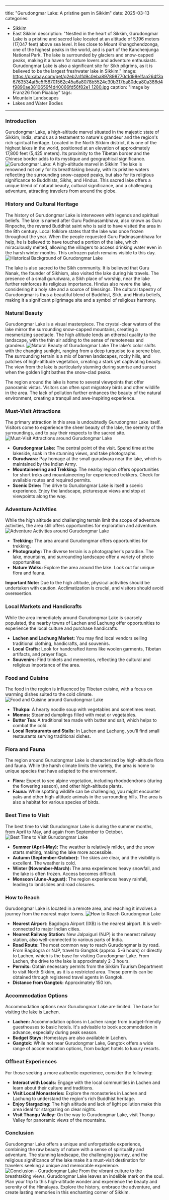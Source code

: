
---
title: "Gurudongmar Lake: A pristine gem in Sikkim"
date: 2025-03-13
categories:
  - Sikkim
  - East Sikkim
description: "Nestled in the heart of Sikkim, Gurudongmar Lake is a pristine and sacred lake located at an altitude of 5,196 meters (17,047 feet) above sea level. It lies close to Mount Khangchendzonga, one of the highest peaks in the world, and is part of the Kanchenjunga National Park. The lake is surrounded by glaciers and snow-capped peaks, making it a haven for nature lovers and adventure enthusiasts. Gurudongmar Lake is also a significant site for Sikh pilgrims, as it is believed to be the largest freshwater lake in Sikkim."
image: https://pixabay.com/get/g2eb2a1fd9c0eba897898770c1d98e1faa264f3a6763534af5c5f58701562c45a6a8078b5524e30b317ba80dea80a386d4f9890ae3810659f4d40066fd56f82e1_1280.jpg
caption: "Image by Franz26 from Pixabay"
tags: 
  - Mountain Landscapes
  - Lakes and Water Bodies
---


### **Introduction**

Gurudongmar Lake, a high-altitude marvel situated in the majestic state of Sikkim, India, stands as a testament to nature's grandeur and the region's rich spiritual heritage. Located in the North Sikkim district, it is one of the highest lakes in the world, positioned at an elevation of approximately 17,800 feet (5,425 meters). Its proximity to the Tibetan border and the Chinese border adds to its mystique and geographical significance. <img src="placeholder_image_gurudongmar_intro.jpg" alt="Gurudongmar Lake: A high-altitude marvel in Sikkim"> The lake is renowned not only for its breathtaking beauty, with its pristine waters reflecting the surrounding snow-capped peaks, but also for its religious significance to Buddhists, Sikhs, and Hindus. This sacred lake offers a unique blend of natural beauty, cultural significance, and a challenging adventure, attracting travelers from around the globe.

### **History and Cultural Heritage**

The history of Gurudongmar Lake is interwoven with legends and spiritual beliefs. The lake is named after Guru Padmasambhava, also known as Guru Rinpoche, the revered Buddhist saint who is said to have visited the area in the 8th century. Local folklore states that the lake was once frozen throughout the year. When the people requested Guru Padmasambhava for help, he is believed to have touched a portion of the lake, which miraculously melted, allowing the villagers to access drinking water even in the harsh winter months. This unfrozen patch remains visible to this day. <img src="placeholder_image_gurudongmar_history.jpg" alt="Historical Background of Gurudongmar Lake">

The lake is also sacred to the Sikh community. It is believed that Guru Nanak, the founder of Sikhism, also visited the lake during his travels. The presence of a small gurudwara, a Sikh place of worship, near the lake further reinforces its religious importance. Hindus also revere the lake, considering it a holy site and a source of blessings. The cultural tapestry of Gurudongmar is thus a beautiful blend of Buddhist, Sikh, and Hindu beliefs, making it a significant pilgrimage site and a symbol of religious harmony.

### **Natural Beauty**

Gurudongmar Lake is a visual masterpiece. The crystal-clear waters of the lake mirror the surrounding snow-capped mountains, creating a mesmerizing spectacle. The high altitude lends an ethereal quality to the landscape, with the thin air adding to the sense of remoteness and grandeur. <img src="placeholder_image_gurudongmar_natural_beauty.jpg" alt="Natural Beauty of Gurudongmar Lake"> The lake's color shifts with the changing sunlight, ranging from a deep turquoise to a serene blue. The surrounding terrain is a mix of barren landscapes, rocky hills, and patches of high-altitude vegetation, creating a stark yet captivating beauty. The view from the lake is particularly stunning during sunrise and sunset when the golden light bathes the snow-clad peaks.

The region around the lake is home to several viewpoints that offer panoramic vistas. Visitors can often spot migratory birds and other wildlife in the area. The lack of pollution further enhances the beauty of the natural environment, creating a tranquil and awe-inspiring experience.

### **Must-Visit Attractions**

The primary attraction in this area is undoubtedly Gurudongmar Lake itself. Visitors come to experience the sheer beauty of the lake, the serenity of the surroundings, and to pay their respects to the sacred site. <img src="placeholder_image_gurudongmar_attractions.jpg" alt="Must-Visit Attractions around Gurudongmar Lake">

*   **Gurudongmar Lake:** The central point of the visit. Spend time at the lakeside, soak in the stunning views, and take photographs.
*   **Gurudwara:** Pay homage at the small gurudwara near the lake, which is maintained by the Indian Army.
*   **Mountaineering and Trekking:** The nearby region offers opportunities for short treks and mountaineering for experienced trekkers. Check for available routes and required permits.
*   **Scenic Drive:** The drive to Gurudongmar Lake is itself a scenic experience. Enjoy the landscape, picturesque views and stop at viewpoints along the way.

### **Adventure Activities**

While the high altitude and challenging terrain limit the scope of adventure activities, the area still offers opportunities for exploration and adventure. <img src="placeholder_image_gurudongmar_adventure.jpg" alt="Adventure Activities around Gurudongmar Lake">

*   **Trekking:** The area around Gurudongmar offers opportunities for trekking.
*   **Photography:** The diverse terrain is a photographer's paradise. The lake, mountains, and surrounding landscape offer a variety of photo opportunities.
*   **Nature Walks:** Explore the area around the lake. Look out for unique flora and fauna.

**Important Note:** Due to the high altitude, physical activities should be undertaken with caution. Acclimatization is crucial, and visitors should avoid overexertion.

### **Local Markets and Handicrafts**

While the area immediately around Gurudongmar Lake is sparsely populated, the nearby towns of Lachen and Lachung offer opportunities to experience the local culture and purchase handicrafts.

*   **Lachen and Lachung Market:** You may find local vendors selling traditional clothing, handicrafts, and souvenirs.
*   **Local Crafts:** Look for handcrafted items like woolen garments, Tibetan artifacts, and prayer flags.
*   **Souvenirs:** Find trinkets and mementos, reflecting the cultural and religious importance of the area.

### **Food and Cuisine**

The food in the region is influenced by Tibetan cuisine, with a focus on warming dishes suited to the cold climate. <img src="placeholder_image_gurudongmar_food.jpg" alt="Food and Cuisine around Gurudongmar Lake">

*   **Thukpa:** A hearty noodle soup with vegetables and sometimes meat.
*   **Momos:** Steamed dumplings filled with meat or vegetables.
*   **Butter Tea:** A traditional tea made with butter and salt, which helps to combat the cold.
*   **Local Restaurants and Stalls:** In Lachen and Lachung, you'll find small restaurants serving traditional dishes.

### **Flora and Fauna**

The region around Gurudongmar Lake is characterized by high-altitude flora and fauna. While the harsh climate limits the variety, the area is home to unique species that have adapted to the environment.

*   **Flora:** Expect to see alpine vegetation, including rhododendrons (during the flowering season), and other high-altitude plants.
*   **Fauna:** While spotting wildlife can be challenging, you might encounter yaks and other high-altitude animals in the surrounding hills. The area is also a habitat for various species of birds.

### **Best Time to Visit**

The best time to visit Gurudongmar Lake is during the summer months, from April to May, and again from September to October. <img src="placeholder_image_gurudongmar_best_time.jpg" alt="Best Time to Visit Gurudongmar Lake">

*   **Summer (April-May):** The weather is relatively milder, and the snow starts melting, making the lake more accessible.
*   **Autumn (September-October):** The skies are clear, and the visibility is excellent. The weather is cold.
*   **Winter (November-March):** The area experiences heavy snowfall, and the lake is often frozen. Access becomes difficult.
*   **Monsoon (June-August):** The region experiences heavy rainfall, leading to landslides and road closures.

### **How to Reach**

Gurudongmar Lake is located in a remote area, and reaching it involves a journey from the nearest major towns. <img src="placeholder_image_gurudongmar_how_to_reach.jpg" alt="How to Reach Gurudongmar Lake">

*   **Nearest Airport:** Bagdogra Airport (IXB) is the nearest airport. It is well-connected to major Indian cities.
*   **Nearest Railway Station:** New Jalpaiguri (NJP) is the nearest railway station, also well-connected to various parts of India.
*   **Road Route:** The most common way to reach Gurudongmar is by road. From Bagdogra or NJP, travel to Gangtok (approx. 5-6 hours) or directly to Lachen, which is the base for visiting Gurudongmar Lake. From Lachen, the drive to the lake is approximately 2-3 hours.
*   **Permits:** Obtain necessary permits from the Sikkim Tourism Department to visit North Sikkim, as it is a restricted area. These permits can be obtained through registered travel agents in Gangtok.
*   **Distance from Gangtok:** Approximately 150 km.

### **Accommodation Options**

Accommodation options near Gurudongmar Lake are limited. The base for visiting the lake is Lachen.

*   **Lachen:** Accommodation options in Lachen range from budget-friendly guesthouses to basic hotels. It's advisable to book accommodation in advance, especially during peak season.
*   **Budget Stays:** Homestays are also available in Lachen.
*   **Gangtok:** While not near Gurudongmar Lake, Gangtok offers a wide range of accommodation options, from budget hotels to luxury resorts.

### **Offbeat Experiences**

For those seeking a more authentic experience, consider the following:

*   **Interact with Locals:** Engage with the local communities in Lachen and learn about their culture and traditions.
*   **Visit Local Monasteries:** Explore the monasteries in Lachen and Lachung to understand the region's rich Buddhist heritage.
*   **Enjoy Stargazing:** The high altitude and lack of light pollution make this area ideal for stargazing on clear nights.
*   **Visit Thangu Valley:** On the way to Gurudongmar Lake, visit Thangu Valley for panoramic views of the mountains.

### **Conclusion**

Gurudongmar Lake offers a unique and unforgettable experience, combining the raw beauty of nature with a sense of spirituality and adventure. The stunning landscape, the challenging journey, and the religious significance of the lake make it a must-visit destination for travelers seeking a unique and memorable experience. <img src="placeholder_image_gurudongmar_conclusion.jpg" alt="Conclusion - Gurudongmar Lake"> From the vibrant culture to the breathtaking views, Gurudongmar Lake leaves an indelible mark on the soul. Plan your trip to this high-altitude wonder and experience the beauty and serenity of the Himalayas. Explore the history, embrace the adventure, and create lasting memories in this enchanting corner of Sikkim.



